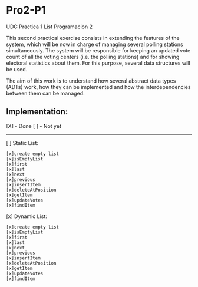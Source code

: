 # Pro2-P1
UDC Practica 1 List Programacion 2

This second practical exercise consists in extending the features of the system, which will be now in charge of managing several polling stations simultaneously. The system will be responsible for keeping an updated vote count of all the voting centers (i.e. the polling stations) and for showing electoral statistics about them. For this purpose, several data structures will be used.

The aim of this work is to understand how several abstract data types (ADTs) work, how they can be implemented and how the interdependencies between them can be managed.


Implementation:
---------------------
[X] - Done
[ ] - Not yet

---------------------

[ ] Static List:

	[x]create empty list
	[x]isEmptyList
	[x]first
	[x]last
	[x]next
	[x]previous
	[x]insertItem
	[x]deleteAtPosition
	[x]getItem
	[x]updateVotes
	[x]findItem
  
[x] Dynamic List:

	[x]create empty list
	[x]isEmptyList
	[x]first
	[x]last
	[x]next
	[x]previous
	[x]insertItem
	[x]deleteAtPosition
	[x]getItem
	[x]updateVotes
	[x]findItem
